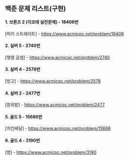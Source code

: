  ## 백준 문제 리스트(구현)
 #### 1. 브론즈 2 (이코테 실전문제) - 18406번
 [럭키 스트레이트] - https://www.acmicpc.net/problem/18406
 #### 2. 실버 5 - 2740번
 [행렬 곱셈] - https://www.acmicpc.net/problem/2740
 #### 3. 실버 4 - 2578번
 [빙고] - https://www.acmicpc.net/problem/2578
 #### 4. 실버 2 - 2477번
 [참외밭] - https://www.acmicpc.net/problem/2477
 #### 5. 골드 5 - 15686번 
 [치킨배달] - https://www.acmicpc.net/problem/15686
 #### 6. 골드 4 - 3190번
 [뱀] - https://www.acmicpc.net/problem/3190
